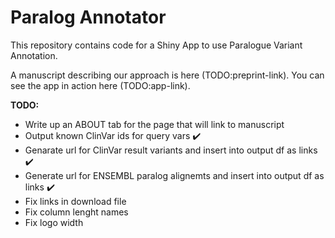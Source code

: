 # Paralog Annotator

This repository contains code for a Shiny App to use Paralogue Variant Annotation.

A manuscript describing our approach is here (TODO:preprint-link).
You can see the app in action here (TODO:app-link).

**TODO:**

- Write up an ABOUT tab for the page that will link to manuscript
- Output known ClinVar ids for query vars :heavy_check_mark:
- Genarate url for ClinVar result variants and insert into output df as links :heavy_check_mark:
- Generate url for ENSEMBL paralog alignemts and insert into output df as links :heavy_check_mark:
- Fix links in download file
- Fix column lenght names
- Fix logo width
